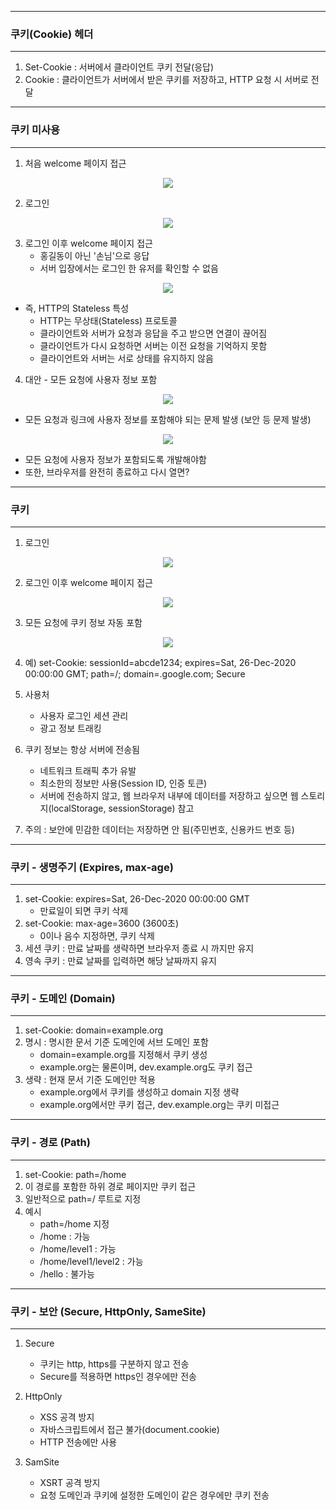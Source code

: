 -----
### 쿠키(Cookie) 헤더
-----
1. Set-Cookie : 서버에서 클라이언트 쿠키 전달(응답)
2. Cookie : 클라이언트가 서버에서 받은 쿠키를 저장하고, HTTP 요청 시 서버로 전달

-----
### 쿠키 미사용
-----
1. 처음 welcome 페이지 접근
<div align="center">
<img src="https://github.com/sooyounghan/HTTP/assets/34672301/93be8da0-7898-41db-8116-31ec11e12b06">
</div>

2. 로그인
<div align="center">
<img src="https://github.com/sooyounghan/HTTP/assets/34672301/dc73bb1f-f62a-4bfa-9843-526975970f75">
</div>

3. 로그인 이후 welcome 페이지 접근
   - 홍길동이 아닌 '손님'으로 응답
   - 서버 입장에서는 로그인 한 유저를 확인할 수 없음
<div align="center">
<img src="https://github.com/sooyounghan/HTTP/assets/34672301/e5d831ec-e4d5-48a6-986f-efc7df2998d7">
</div>

   - 즉, HTTP의 Stateless 특성
     + HTTP는 무상태(Stateless) 프로토콜 
     + 클라이언트와 서버가 요청과 응답을 주고 받으면 연결이 끊어짐
     + 클라이언트가 다시 요청하면 서버는 이전 요청을 기억하지 못함
     + 클라이언트와 서버는 서로 상태를 유지하지 않음

4. 대안 - 모든 요청에 사용자 정보 포함
<div align="center">
<img src="https://github.com/sooyounghan/HTTP/assets/34672301/20bf87b4-0f46-420b-9c18-b704853697b9">
</div>

  - 모든 요청과 링크에 사용자 정보를 포함해야 되는 문제 발생 (보안 등 문제 발생)
<div align="center">
<img src="https://github.com/sooyounghan/HTTP/assets/34672301/9b84e2d7-66e3-4daf-ba55-0d0f8055262f">
</div>

  - 모든 요청에 사용자 정보가 포함되도록 개발해야함
  - 또한, 브라우저를 완전히 종료하고 다시 열면?

-----
### 쿠키
-----
1. 로그인
<div align="center">
<img src="https://github.com/sooyounghan/HTTP/assets/34672301/5f4bd1cd-7302-499a-ae8f-11eebb43b8b9">
</div>

2. 로그인 이후 welcome 페이지 접근
<div align="center">
<img src="https://github.com/sooyounghan/HTTP/assets/34672301/86b75c81-8979-40f9-bcc1-d25f231c640c">
</div>

3. 모든 요청에 쿠키 정보 자동 포함
<div align="center">
<img src="https://github.com/sooyounghan/HTTP/assets/34672301/9966e785-8600-448a-97da-7f76fef7d482">
</div>

4. 예) set-Cookie: sessionId=abcde1234; expires=Sat, 26-Dec-2020 00:00:00 GMT; path=/; domain=.google.com; Secure

5. 사용처
   - 사용자 로그인 세션 관리
   - 광고 정보 트래킹

6. 쿠키 정보는 항상 서버에 전송됨
   - 네트워크 트래픽 추가 유발
   - 최소한의 정보만 사용(Session ID, 인증 토큰)
   - 서버에 전송하지 않고, 웹 브라우저 내부에 데이터를 저장하고 싶으면 웹 스토리지(localStorage, sessionStorage) 참고

7. 주의 : 보안에 민감한 데이터는 저장하면 안 됨(주민번호, 신용카드 번호 등)

-----
### 쿠키 - 생명주기 (Expires, max-age)
-----
1. set-Cookie: expires=Sat, 26-Dec-2020 00:00:00 GMT
   - 만료일이 되면 쿠키 삭제
2. set-Cookie: max-age=3600 (3600초)
   - 0이나 음수 지정하면, 쿠키 삭제
3. 세션 쿠키 : 만료 날짜를 생략하면 브라우저 종료 시 까지만 유지
4. 영속 쿠키 : 만료 날짜를 입력하면 해당 날짜까지 유지

-----
### 쿠키 - 도메인 (Domain)
-----
1. set-Cookie: domain=example.org
2. 명시 : 명시한 문서 기준 도메인에 서브 도메인 포함
   - domain=example.org를 지정해서 쿠키 생성
   - example.org는 물론이며, dev.example.org도 쿠키 접근
3. 생략 : 현재 문서 기준 도메인만 적용
   - example.org에서 쿠키를 생성하고 domain 지정 생략
   - example.org에서만 쿠키 접근, dev.example.org는 쿠키 미접근

-----
### 쿠키 - 경로 (Path)
-----
1. set-Cookie: path=/home
2. 이 경로를 포함한 하위 경로 페이지만 쿠키 접근
3. 일반적으로 path=/ 루트로 지정
4. 예시
   - path=/home 지정
   - /home : 가능
   - /home/level1 : 가능
   - /home/level1/level2 : 가능
   - /hello : 불가능
  
-----
### 쿠키 - 보안 (Secure, HttpOnly, SameSite)
-----
1. Secure
   - 쿠키는 http, https를 구분하지 않고 전송
   - Secure를 적용하면 https인 경우에만 전송

2. HttpOnly
   - XSS 공격 방지
   - 자바스크립트에서 접근 불가(document.cookie)
   - HTTP 전송에만 사용

3. SamSite
   - XSRT 공격 방지
   - 요청 도메인과 쿠키에 설정한 도메인이 같은 경우에만 쿠키 전송
